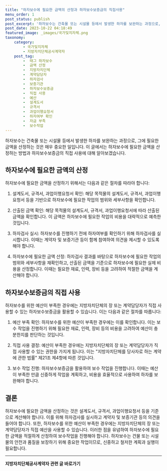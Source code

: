 ```yaml
---
title: "하자보수에 필요한 금액의 산정과 하자보수보증금의 직접사용"
menu_order: 1
post_status: publish
post_excerpt: '하자보수는 건축물 또는 시설물 등에서 발생한 하자를 보완하는 과정으로, 그에 필요한 금액을 산정하는 것은 매우 중요한 일입니다. 이 글에서는 하자보수에 필요한 금액을 산정하는 방법과 하자보수보증금의 직접 사용에 대해 알아보겠습니다.'
post_date: 2023-10-22 04:18:49
featured_image: _images/국가및지자체.png
taxonomy:
    category:
        - 국가및지자체
        - 지방자치단체공사계약자
    post_tag:
        -  태그 하자보수
        -  금액 산정
        -  지방자치단체
        -  계약담당자
        -  하자검사
        -  보증기관
        -  하자보수보증금
        -  직접 사용
        -  예산
        -  설계도서
        -  규격서
        -  과업이행요청서
        -  하자여부 확인
        -  자금 부족
        -  보수작업
---
```



하자보수는 건축물 또는 시설물 등에서 발생한 하자를 보완하는 과정으로, 그에 필요한 금액을 산정하는 것은 매우 중요한 일입니다. 이 글에서는 하자보수에 필요한 금액을 산정하는 방법과 하자보수보증금의 직접 사용에 대해 알아보겠습니다.

## 하자보수에 필요한 금액의 산정

하자보수에 필요한 금액을 산정하기 위해서는 다음과 같은 절차를 따라야 합니다:

1. 설계도서, 규격서, 과업이행요청서 확인: 해당 목적물의 설계도서, 규격서, 과업이행요청서 등을 기반으로 하자보수에 필요한 작업의 범위와 세부사항을 확인합니다.

2. 산출된 금액 확인: 해당 목적물의 설계도서, 규격서, 과업이행요청서에 따라 산출된 금액을 확인합니다. 이 금액은 하자보수에 필요한 작업의 비용을 대략적으로 예측한 것입니다.

3. 하자검사 실시: 하자보수를 진행하기 전에 하자여부를 확인하기 위해 하자검사를 실시합니다. 이때는 계약자 및 보증기관 등이 함께 참여하여 의견을 제시할 수 있도록 해야 합니다.

4. 하자보수에 필요한 금액 산정: 하자검사 결과를 바탕으로 하자보수에 필요한 작업의 범위와 세부사항을 재확인하고, 산출된 금액을 기준으로 하자보수에 필요한 실제 비용을 산정합니다. 이때는 필요한 재료, 인력, 장비 등을 고려하여 적절한 금액을 계산해야 합니다.

## 하자보수보증금의 직접 사용

하자보수를 위한 예산이 부족한 경우에는 지방자치단체의 장 또는 계약담당자가 직접 사용할 수 있는 하자보수보증금을 활용할 수 있습니다. 이는 다음과 같은 절차를 따릅니다:

1. 예산 부족 확인: 하자보수를 위한 예산이 부족한 경우에는 이를 확인합니다. 이는 보수 작업을 진행하기 위해 필요한 재료, 인력, 장비 등의 비용을 고려하여 예산이 충분한지를 판단하는 것입니다.

2. 직접 사용 결정: 예산이 부족한 경우에는 지방자치단체의 장 또는 계약담당자가 직접 사용할 수 있는 권한을 가지게 됩니다. 이는 "지방자치단체를 당사자로 하는 계약에 관한 법률" 제21조 제4항에 따른 것입니다.

3. 보수 작업 진행: 하자보수보증금을 활용하여 보수 작업을 진행합니다. 이때는 예산이 부족한 만큼 신중하게 작업을 계획하고, 비용을 효율적으로 사용하여 하자를 보완해야 합니다.

## 결론

하자보수에 필요한 금액을 산정하는 것은 설계도서, 규격서, 과업이행요청서 등을 기준으로 계산해야 합니다. 이를 위해 하자검사를 실시하고 계약자 및 보증기관 등의 의견을 들어야 합니다. 또한, 하자보수를 위한 예산이 부족한 경우에는 지방자치단체의 장 또는 계약담당자가 직접 예산을 사용할 수 있습니다. 이러한 점을 유념하여 하자보수에 필요한 금액을 적절하게 산정하여 보수작업을 진행해야 합니다. 하자보수는 건물 또는 시설물의 안전과 품질을 보장하기 위해 중요한 작업이므로, 신중하고 철저한 계획과 실행이 필요합니다.
<!-- wp:separator -->
<hr class="wp-block-separator has-alpha-channel-opacity"/>
<!-- /wp:separator -->

<!-- wp:group {"backgroundColor":"base","layout":{"type":"constrained"}} -->
<div class="wp-block-group has-base-background-color has-background"><!-- wp:paragraph {"align":"center","fontSize":"medium"} -->
<p class="has-text-align-center has-large-font-size"><strong>지방자치단체공사계약자 관련 글 바로가기</strong></p>
<!-- /wp:paragraph -->


<!-- wp:latest-posts
{"categories":[{"id":7140,"count":19,"description":"","link":"https://uknowlaw.com/category/%ec%a7%80%eb%b0%a9%ec%9e%90%ec%b9%98%eb%8b%a8%ec%b2%b4%ea%b3%b5%ec%82%ac%ea%b3%84%ec%95%bd%ec%9e%90/","name":"지방자치단체공사계약자","slug":"지방자치단체공사계약자","taxonomy":"category","parent":0,"meta":[],"_links":{"self":[{"href":"https://uknowlaw.com/wp-json/wp/v2/categories/7140"}],"collection":[{"href":"https://uknowlaw.com/wp-json/wp/v2/categories"}],"about":[{"href":"https://uknowlaw.com/wp-json/wp/v2/taxonomies/category"}],"wp:post_type":[{"href":"https://uknowlaw.com/wp-json/wp/v2/posts?categories=7140"}],"curies":[{"name":"wp","href":"https://api.w.org/{rel}","templated":true}]}}],"postsToShow":100,"excerptLength":28,"postLayout":"grid","columns":2,"featuredImageAlign":"left","featuredImageSizeSlug":"large","fontSize":"small"} /--></div>
<!-- /wp:group -->